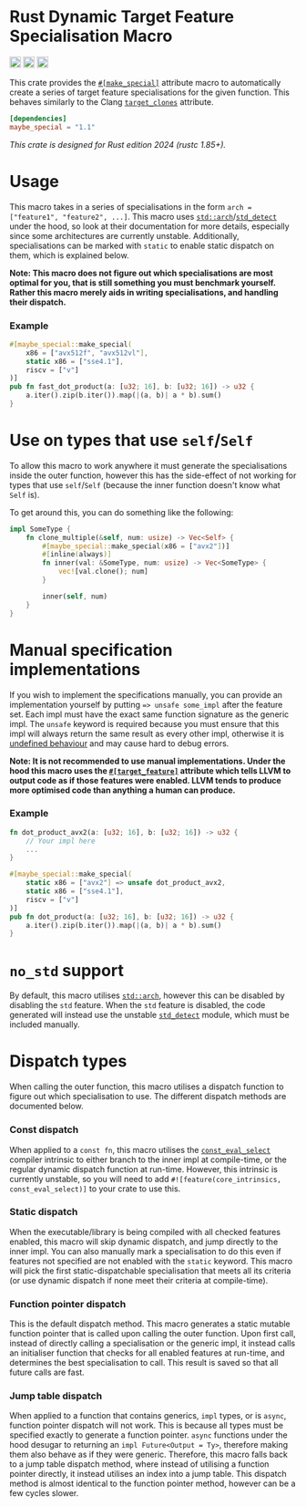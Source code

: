 # Rust Dynamic Target Feature Specialisation Macro

[<img alt="github" src="https://img.shields.io/badge/github-pypylia/maybe_special-8da0cb?style=for-the-badge&labelColor=555555&logo=github" height="20">](https://github.com/pypylia/maybe_special)
[<img alt="crates.io" src="https://img.shields.io/crates/v/maybe_special.svg?style=for-the-badge&color=fc8d62&logo=rust" height="20">](https://crates.io/crates/maybe_special)
[<img alt="docs.rs" src="https://img.shields.io/badge/docs.rs-maybe_special-66c2a5?style=for-the-badge&labelColor=555555&logo=docs.rs" height="20">](https://docs.rs/maybe_special)

This crate provides the [`#[make_special]`](https://docs.rs/maybe_special/latest/maybe_special/attr.make_special.html)
attribute macro to automatically create a series of target feature specialisations
for the given function. This behaves similarly to the Clang [`target_clones`] attribute.

[`target_clones`]: https://clang.llvm.org/docs/AttributeReference.html#target-clones

```toml
[dependencies]
maybe_special = "1.1"
```

_This crate is designed for Rust edition 2024 (rustc 1.85+)._

# Usage

This macro takes in a series of specialisations in the form `arch =
["feature1", "feature2", ...]`. This macro uses [`std::arch`]/[`std_detect`]
under the hood, so look at their documentation for more details, especially
since some architectures are currently unstable. Additionally,
specialisations can be marked with `static` to enable static dispatch on
them, which is explained below.

**Note: This macro does not figure out which specialisations are most
optimal for you, that is still something you must benchmark yourself. Rather
this macro merely aids in writing specialisations, and handling their dispatch.**

### Example

```rs
#[maybe_special::make_special(
    x86 = ["avx512f", "avx512vl"],
    static x86 = ["sse4.1"],
    riscv = ["v"]
)]
pub fn fast_dot_product(a: [u32; 16], b: [u32; 16]) -> u32 {
    a.iter().zip(b.iter()).map(|(a, b)| a * b).sum()
}
```

# Use on types that use `self`/`Self`

To allow this macro to work anywhere it must generate the specialisations
inside the outer function, however this has the side-effect of not working
for types that use `self`/`Self` (because the inner function doesn't know
what `Self` is).

To get around this, you can do something like the following:

```rs
impl SomeType {
    fn clone_multiple(&self, num: usize) -> Vec<Self> {
        #[maybe_special::make_special(x86 = ["avx2"])]
        #[inline(always)]
        fn inner(val: &SomeType, num: usize) -> Vec<SomeType> {
            vec![val.clone(); num]
        }

        inner(self, num)
    }
}
```

# Manual specification implementations

If you wish to implement the specifications manually, you can provide an
implementation yourself by putting `=> unsafe some_impl` after the feature
set. Each impl must have the exact same function signature as the generic
impl. The `unsafe` keyword is required because you must ensure that this
impl will always return the same result as every other impl, otherwise it is
[undefined behaviour] and may cause hard to debug errors.

**Note: It is not recommended to use manual implementations. Under the hood
this macro uses the [`#[target_feature]`](https://doc.rust-lang.org/reference/attributes/codegen.html#the-target_feature-attribute)
attribute which tells LLVM to output code as if those features were enabled.
LLVM tends to produce more optimised code than anything a human can produce.**

[undefined behaviour]: https://doc.rust-lang.org/reference/behavior-considered-undefined.html

### Example

```rs
fn dot_product_avx2(a: [u32; 16], b: [u32; 16]) -> u32 {
    // Your impl here
    ...
}

#[maybe_special::make_special(
    static x86 = ["avx2"] => unsafe dot_product_avx2,
    static x86 = ["sse4.1"],
    riscv = ["v"]
)]
pub fn dot_product(a: [u32; 16], b: [u32; 16]) -> u32 {
    a.iter().zip(b.iter()).map(|(a, b)| a * b).sum()
}
```

# `no_std` support

By default, this macro utilises [`std::arch`], however this can be disabled
by disabling the `std` feature. When the `std` feature is disabled, the code
generated will instead use the unstable [`std_detect`] module, which must be
included manually.

# Dispatch types

When calling the outer function, this macro utilises a dispatch function to
figure out which specialisation to use. The different dispatch methods are
documented below.

### Const dispatch

When applied to a `const fn`, this macro utilises the [`const_eval_select`]
compiler intrinsic to either branch to the inner impl at compile-time, or
the regular dynamic dispatch function at run-time. However, this
intrinsic is currently unstable, so you will need to add
`#![feature(core_intrinsics, const_eval_select)]` to your crate to use this.

[`const_eval_select`]: https://doc.rust-lang.org/stable/core/intrinsics/fn.const_eval_select.html

### Static dispatch

When the executable/library is being compiled with all checked features
enabled, this macro will skip dynamic dispatch, and jump directly to the
inner impl. You can also manually mark a specialisation to do this even if
features not specified are not enabled with the `static` keyword. This macro
will pick the first static-dispatchable specialisation that meets all its
criteria (or use dynamic dispatch if none meet their criteria at
compile-time).

### Function pointer dispatch

This is the default dispatch method. This macro generates a static mutable
function pointer that is called upon calling the outer function. Upon first
call, instead of directly calling a specialisation or the generic impl, it
instead calls an initialiser function that checks for all enabled features
at run-time, and determines the best specialisation to call. This result is
saved so that all future calls are fast.

### Jump table dispatch

When applied to a function that contains generics, `impl` types, or is
`async`, function pointer dispatch will not work. This is because all types
must be specified exactly to generate a function pointer. `async` functions
under the hood desugar to returning an `impl Future<Output = Ty>`,
therefore making them also behave as if they were generic. Therefore, this
macro falls back to a jump table dispatch method, where instead of utilising
a function pointer directly, it instead utilises an index into a jump table.
This dispatch method is almost identical to the function pointer method,
however can be a few cycles slower.

[`std::arch`]: https://doc.rust-lang.org/stable/std/arch/index.html
[`std_detect`]: https://doc.rust-lang.org/nightly/std_detect/index.html
